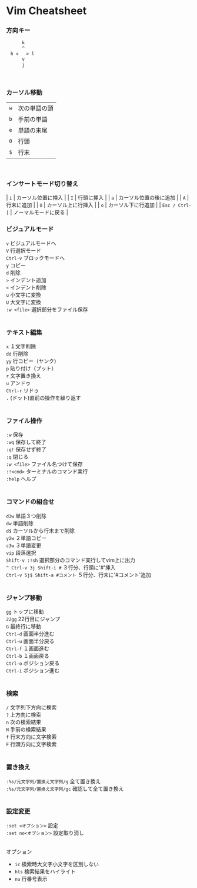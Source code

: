 # Vim Cheatsheet


### 方向キー

```txt
      k
      ^
　h <   > l
      v
      j
```
<br>

### カーソル移動

|     |              |
|-----|--------------|
| `w` | 次の単語の頭 |
| `b` | 手前の単語   |
| `e` | 単語の末尾   |
| `0` | 行頭         |
| `$` | 行末         |
<br>

### インサートモード切り替え

| `i`            | カーソル位置に挿入     |
| `I`            | 行頭に挿入             |
| `a`            | カーソル位置の後に追加 |
| `A`            | 行末に追加             |
| `O`            | カーソル上に行挿入     |
| `o`            | カーソル下に行追加     |
| `Esc / Ctrl-[` | ノーマルモードに戻る   |
<br>


### ビジュアルモード

`v` ビジュアルモードへ<br>
`V` 行選択モード<br>
`Ctrl-v` ブロックモードへ<br>
`y` コピー<br>
`d` 削除<br>
`>` インデント追加<br>
`<` インデント削除<br>
`u` 小文字に変換<br>
`U` 大文字に変換<br>
`:w <file>` 選択部分をファイル保存<br>
<br>


### テキスト編集

`x` １文字削除<br>
`dd` 行削除<br>
`yy` 行コピー（ヤンク）<br>
`p` 貼り付け（プット）<br>
`r` 文字置き換え<br>
`u` アンドゥ<br>
`Ctrl-r` リドゥ<br>
`.`  (ドット)直前の操作を繰り返す<br>
<br>


### ファイル操作

`:w`    保存<br>
`:wq`   保存して終了<br>
`:q!`   保存せず終了<br>
`:q`    閉じる<br>
`:w <file>` ファイル名つけて保存<br>
`:!<cmd>` ターミナルのコマンド実行<br>
`:help` ヘルプ<br>
<br>


### コマンドの組合せ

`d3w` 単語３つ削除<br>
`dw` 単語削除<br>
`d$` カーソルから行末まで削除<br>
`y2w` ２単語コピー<br>
`c3w` ３単語変更<br>
`vip` 段落選択<br>
`Shift-v :!sh` 選択部分のコマンド実行してvim上に出力<br>
`^ Ctrl-v 3j Shift-i #` ３行分、行頭に'#'挿入<br>
`Ctrl-v 5j$ Shift-a #コメント` ５行分、行末に'#コメント'追加<br>
<br>


### ジャンプ移動

`gg` トップに移動<br>
`22gg` 22行目にジャンプ<br>
`G` 最終行に移動<br>
`Ctrl-d` 画面半分進む<br>
`Ctrl-u` 画面半分戻る<br>
`Ctrl-f` １画面進む<br>
`Ctrl-b` １画面戻る<br>
`Ctrl-o` ポジション戻る<br>
`Ctrl-i` ポジション進む<br>
<br>


### 検索

`/` 文字列下方向に検索<br>
`?` 上方向に検索<br>
`n` 次の検索結果<br>
`N` 手前の検索結果<br>
`f` 行末方向に文字検索<br>
`F` 行頭方向に文字検索<br>
<br>

### 置き換え

`:%s/元文字列/置換え文字列/g` 全て置き換え<br>
`:%s/元文字列/置換え文字列/gc` 確認して全て置き換え<br>
<br>


### 設定変更

`:set <オプション>` 設定<br>
`:set no<オプション>` 設定取り消し<br>
<br>

オプション<br>
- `ic` 検索時大文字小文字を区別しない<br>
- `hls` 検索結果をハイライト<br>
- `nu` 行番号表示<br>

